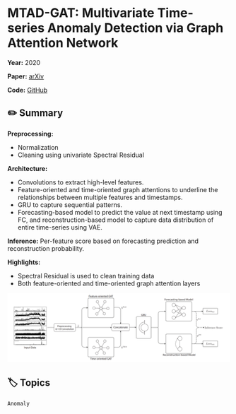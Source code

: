 # MTAD-GAT: Multivariate Time-series Anomaly Detection via Graph Attention Network

**Year:** 2020

**Paper:** [arXiv](https://arxiv.org/pdf/2009.02040.pdf)

**Code:** [GitHub](https://github.com/ML4ITS/mtad-gat-pytorch)

## ✏️ Summary
**Preprocessing:**
- Normalization
- Cleaning using univariate Spectral Residual

**Architecture:**
- Convolutions to extract high-level features.
- Feature-oriented and time-oriented graph attentions to underline the relationships between multiple features and timestamps.
- GRU to capture sequential patterns.
- Forecasting-based model to predict the value at next timestamp using FC, and reconstruction-based model to capture data distribution of entire time-series using VAE.

**Inference:**
Per-feature score based on forecasting prediction and reconstruction probability.

**Highlights:**

- Spectral Residual is used to clean training data
- Both feature-oriented and time-oriented graph attention layers

![Figure](../figures/mtad-gat-multivariate-time-series-anomaly-detection-via-graph-attention-network.png)

## 🏷️ Topics
`Anomaly`
